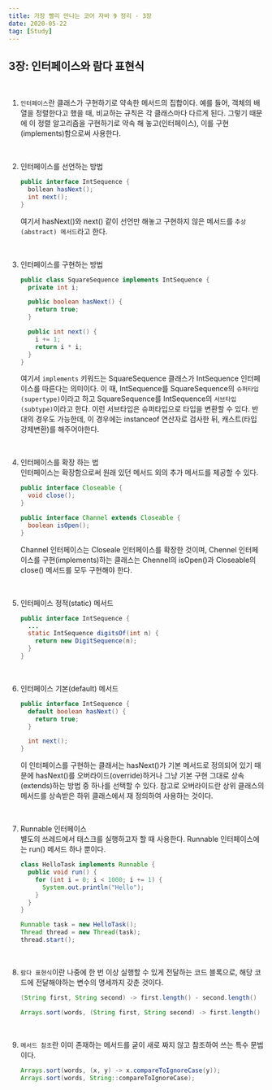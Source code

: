 ```yaml
---
title: 가장 빨리 만나는 코어 자바 9 정리 - 3장
date: 2020-05-22
tag: [Study]
---
```


## 3장: 인터페이스와 람다 표현식

<br />

1. `인터페이스`란 클래스가 구현하기로 약속한 메서드의 집합이다. 예를 들어, 객체의 배열을 정렬한다고 했을 때, 비교하는 규칙은 각 클래스마다 다르게 된다. 그렇기 때문에 이 정렬 알고리즘을 구현하기로 약속 해 놓고(인터페이스), 이를 구현(implements)함으로써 사용한다.

<br />

2. 인터페이스를 선언하는 방법

    ```java
    public interface IntSequence {
      bollean hasNext();
      int next();
    }

    ```

    여기서 hasNext()와 next() 같이 선언만 해놓고 구현하지 않은 메서드를 `추상(abstract) 메서드`라고 한다.

<br />

3. 인터페이스를 구현하는 방법

    ```java
    public class SquareSequence implements IntSequence {
      private int i;

      public boolean hasNext() {
        return true;
      }

      public int next() {
        i += 1;
        return i * i;
      }
    }
    ```

    여기서 `implements` 키워드는 SquareSequence 클래스가 IntSequence 인터페이스를 따른다는 의미이다. 이 때, IntSequence를 SquareSequence의 `슈퍼타입(supertype)`이라고 하고 SquareSequence를 IntSequence의 `서브타입(subtype)`이라고 한다. 이런 서브타입은 슈퍼타입으로 타입을 변환할 수 있다. 반대의 경우도 가능한데, 이 경우에는 instanceof 연산자로 검사한 뒤, 캐스트(타입 강제변환)를 해주어야한다.

<br />
  
4. 인터페이스를 확장 하는 법  
   인터페이스는 확장함으로써 원래 있던 메서드 외의 추가 메서드를 제공할 수 있다.

    ```java
    public interface Closeable {
      void close();
    }

    public interface Channel extends Closeable {
      boolean isOpen();
    }
    ```
  
    Channel 인터페이스는 Closeale 인터페이스를 확장한 것이며, Chennel 인터페이스를 구현(implements)하는 클래스는  Chennel의 isOpen()과 Closeable의 close() 메서드를 모두 구현해야 한다.

<br />

5. 인터페이스 정적(static) 메서드

    ```java
    public interface IntSequence {
      ...
      static IntSequence digitsOf(int n) {
        return new DigitSequence(n);
      }
    }
    ```

<br />

6. 인터페이스 기본(default) 메서드

    ```java
    public interface IntSequence {
      default boolean hasNext() {
        return true;
      }

      int next();
    }
    ```

    이 인터페이스를 구현하는 클래서는 hasNext()가 기본 메서드로 정의되어 있기 때문에 hasNext()를 오버라이드(override)하거나 그냥 기본 구현 그대로 상속(extends)하는 방법 중 하나를 선택할 수 있다. 참고로 오버라이드란 상위 클래스의 메서드를 상속받은 하위 클래스에서 재 정의하여 사용하는 것이다.

<br />

7. Runnable 인터페이스  
   별도의 쓰레드에서 태스크를 실행하고자 할 때 사용한다. Runnable 인터페이스에는 run() 메서드 하나 뿐이다.

    ```java
    class HelloTask implements Runnable {
      public void run() {
        for (int i = 0; i < 1000; i += 1) {
          System.out.println("Hello");
        }
      }
    }

    Runnable task = new HelloTask();
    Thread thread = new Thread(task);
    thread.start();
    ```

<br />

8. `람다 표현식`이란 나중에 한 번 이상 실행할 수 있게 전달하는 코드 블록으로, 해당 코드에 전달해야하는 변수의 명세까지 갖춘 것이다.

    ```java
    (String first, String second) -> first.length() - second.length()

    Arrays.sort(words, (String first, String second) -> first.length() - second.length());
    ```

<br />

9. `메서드 참조`란 이미 존재하는 메서드를 굳이 새로 짜지 않고 참조하여 쓰는 특수 문법이다.
  
    ```java
    Arrays.sort(words, (x, y) -> x.compareToIgnoreCase(y));
    Arrays.sort(words, String::compareToIgnoreCase);
    ```
